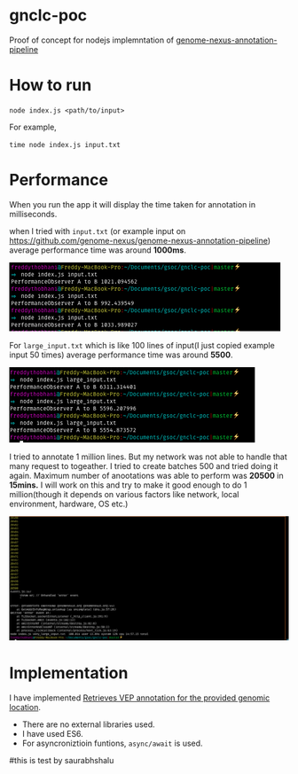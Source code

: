 # gnclc-poc


Proof of concept for nodejs implemntation of [genome-nexus-annotation-pipeline](https://github.com/genome-nexus/genome-nexus-annotation-pipeline)

# How to run

`node index.js <path/to/input>`

For example,

`time node index.js input.txt `

# Performance

When you run the app it will display the time taken for annotation in milliseconds. 

when I tried with `input.txt` (or example input on https://github.com/genome-nexus/genome-nexus-annotation-pipeline) average performance time was around **1000ms**. 

![input.txt](https://github.com/thobhanifreddy/gnclc-poc/blob/master/screenshots/input.png)

For `large_input.txt` which is like 100 lines of input(I just copied example input 50 times) average performance time was around **5500**. 

![large_input.txt](https://github.com/thobhanifreddy/gnclc-poc/blob/master/screenshots/large_input.png)

I tried to annotate 1 million lines. But my network was not able to handle that many request to togeather. I tried to create batches 500 and tried doing it again. Maximum number of anootations was able to perform was **20500** in **15mins.** I will work on this and try to make it good enough to do 1 million(though it depends on various factors like network, local environment, hardware, OS etc.)

![very_large_input.txt](https://github.com/thobhanifreddy/gnclc-poc/blob/master/screenshots/very_large_input.png)


# Implementation 

I have implemented [Retrieves VEP annotation for the provided genomic location](https://genomenexus.org/swagger-ui.html#!/annotation45controller/fetchVariantAnnotationByGenomicLocationGET). 

- There are no external libraries used. 
- I have used ES6.
- For asyncroniztioin funtions, `async/await` is used. 

#this is test by saurabhshalu
